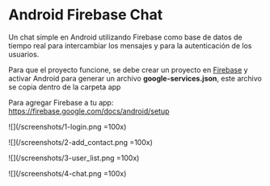 # Android Firebase Chat

Un chat simple en Android utilizando Firebase como base de datos de tiempo real para intercambiar los mensajes y para la autenticación de los usuarios.

Para que el proyecto funcione, se debe crear un proyecto en [Firebase](https://www.firebase.com/) y activar Android para generar un archivo __google-services.json__, este archivo se copia dentro de la carpeta app

Para agregar Firebase a tu app: https://firebase.google.com/docs/android/setup

![](/screenshots/1-login.png =100x)

![](/screenshots/2-add_contact.png =100x)

![](/screenshots/3-user_list.png =100x)

![](/screenshots/4-chat.png =100x)
